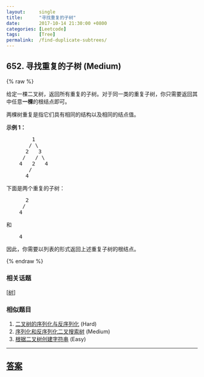 ```yaml
---
layout:     single
title:      "寻找重复的子树"
date:       2017-10-14 21:30:00 +0800
categories: [Leetcode]
tags:       [Tree]
permalink:  /find-duplicate-subtrees/
---
```


## 652. 寻找重复的子树 (Medium)

{% raw %}

<p>给定一棵二叉树，返回所有重复的子树。对于同一类的重复子树，你只需要返回其中任意<strong>一棵</strong>的根结点即可。</p>

<p>两棵树重复是指它们具有相同的结构以及相同的结点值。</p>

<p><strong>示例 1：</strong></p>

<pre>        1
       / \
      2   3
     /   / \
    4   2   4
       /
      4
</pre>

<p>下面是两个重复的子树：</p>

<pre>      2
     /
    4
</pre>

<p>和</p>

<pre>    4
</pre>

<p>因此，你需要以列表的形式返回上述重复子树的根结点。</p>

{% endraw %}

### 相关话题
  [[树](https://github.com/openset/leetcode/tree/master/tag/tree/README.md)]

### 相似题目
  1. [二叉树的序列化与反序列化](/serialize-and-deserialize-binary-tree) (Hard)
  1. [序列化和反序列化二叉搜索树](/serialize-and-deserialize-bst) (Medium)
  1. [根据二叉树创建字符串](/construct-string-from-binary-tree) (Easy)

---

## [答案](https://github.com/openset/leetcode/tree/master/problems/find-duplicate-subtrees)
